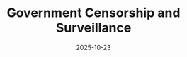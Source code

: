 ---
layout: lecture
published: true    # jekyll on to ensure lecture content is rendered
released: true    # custom variable to display link on webpage
number: 9
week: 9
date: 2025-10-23
presented_by: Lisa Yan
title: Government Censorship and Surveillance
files:
  slides: 
  survey:
    name:
    link:
    required:
  additional_files:
readings: 
  - name: "The Most Surveilled Place in America"
    link: "https://drive.google.com/file/d/1uSy-b-mlkoy2JTkSvBpzhZ2qCeiaD-PF/view?usp=drive_link"
    target: blank
    author: Gaby Del Valle
    publisher: The Verge
    year: 2022
    type: required
    is_h195: 
    edpost:
  - name: "A decade on, Edward Snowden remains in Russia, though U.S. laws have changed"
    link: "https://www.npr.org/2023/06/04/1176747650/a-decade-on-edward-snowden-remains-in-russia-though-u-s-laws-have-changed"
    target: blank
    author: Greg Myre
    publisher: NPR
    year: 2023
    type: required
    is_h195: 
    edpost:
  - name: "Panopticism"
    link: "https://drive.google.com/file/d/1B6PUKWFi2sU_hxRvDQwZC7PhbIAtjT81/view?usp=sharing"
    target: blank
    author: Michel Foucault
    publisher:
    year: 1975
    type: required
    is_h195: true
    edpost:
  - name: "Contextual Integrity, Explained: A More Usable Privacy Definition"
    link: "https://www.computer.org/csdl/magazine/sp/2023/01/09990902/1J9z9wIXRao"
    target: blank
    author: Nathan Malkin
    publisher: IEEE Security & Privacy
    year: 2023
    type: required
    is_h195: true
    edpost:

---
